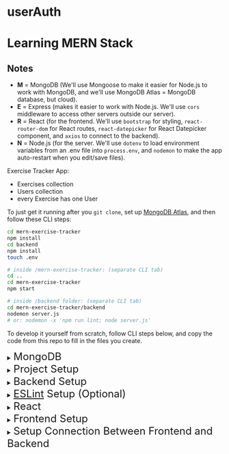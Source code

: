 # userAuth
# Learning MERN Stack


## Notes

- **M** = MongoDB (We'll use Mongoose to make it easier for Node.js to work with MongoDB, and we'll use MongoDB Atlas = MongoDB database, but cloud).
- **E** = Express (makes it easier to work with Node.js. We'll use `cors` middleware to access other servers outside our server).
- **R** = React (for the frontend. We'll use `bootstrap` for styling, `react-router-dom` for React routes, `react-datepicker` for React Datepicker component, and `axios` to connect to the backend).
- **N** = Node.js (for the server. We'll use `dotenv` to load environment variables from an .env file into `process.env`, and `nodemon` to make the app auto-restart when you edit/save files).

Exercise Tracker App:

- Exercises collection
- Users collection
- every Exercise has one User

To just get it running after you `git clone`, set up [MongoDB Atlas](https://github.com/hchiam/learning-mern-stack#mongodb-atlas), and then follow these CLI steps:

```bash
cd mern-exercise-tracker
npm install
cd backend
npm install
touch .env

# inside /mern-exercise-tracker: (separate CLI tab)
cd ..
cd mern-exercise-tracker
npm start

# inside /backend folder: (separate CLI tab)
cd mern-exercise-tracker/backend
nodemon server.js
# or: nodemon -x 'npm run lint; node server.js'
```

To develop it yourself from scratch, follow CLI steps below, and copy the code from this repo to fill in the files you create.

<details>
<summary><span style="font-size:x-large">MongoDB</span></summary>

### Terms

- Database = Database (in Tabular/Relational DBs)
- Collection = Table (in Tabular/Relational DBs)
- Document = Row (in Tabular/Relational DBs)
- Index = Index (in Tabular/Relational DBs)
- $lookup = Join (in Tabular/Relational DBs)
- Reference = Foreign Key (in Tabular/Relational DBs)

### MongoDB Documents

BSON (looks like JSON). "Documents" can be nested. Data can be placed "right next" to each other.

### MongoDB Atlas

<https://youtu.be/7CqJlxBYj-M?t=293>

Cluster = place to store data (in the cloud).

Hit the "Connect" button to see the security and connection steps.

Set up your `.env` file and paste in the URI that you get from following the instructions in the video above. It should look something like this:

```text
PORT=5000
ATLAS_URI=mongodb+srv://<dbUser>:<password>@cluster0-m5jph.gcp.mongodb.net/test?retryWrites=true&w=majority
```

You need to remember to paste in the `<dbUser>` and `<password>`. Do **NOT** share it publicly, and do **NOT** include the `.env` file in commits.

### MongoDB ObjectId

ObjectId is guaranteed unique across collections: timestamp + random value + count.

</details>

<details>
<summary><span style="font-size:x-large">Project Setup</span></summary>

```bash
node -v
npx create-react-app mern-exercise-tracker
```

</details>

<details>
<summary><span style="font-size:x-large">Backend Setup</span></summary>

```bash
cd mern-exercise-tracker
mkdir backend # in bigger projects: might have backend folder not inside frontend folder
cd backend
npm init
npm install express cors mongoose dotenv
npm install -g nodemon # you might have to do sudo
touch server.js # inside /backend
nodemon server.js
```

Leave `nodemon` running in that CLI tab. Open another CLI tab to run in parallel so you can create more files.

```bash
touch .env
mkdir models # inside /backend
touch models/exercise.model.js
touch models/user.model.js
mkdir routes # inside /backend
touch routes/exercises.js
touch routes/users.js
```

</details>

<details>
<summary><span style="font-size:x-large"><a href="https://github.com/hchiam/learning-eslint-google">ESLint</a> Setup (Optional)</span></summary>

```bash
cd mern-exercise-tracker/backend
npm install --save-dev eslint eslint-config-google # I like to use eslint
./node_modules/.bin/eslint --init
# To check syntax and find problems
# CommonJS (require/exports)
# React
# No TypeScript
# Browser, Node
# JavaScript config file
# Yes, install eslint-plugin-react@latest
nodemon -x 'npm run lint; node server.js' # inside /backend
```

</details>

<details>
<summary><span style="font-size:x-large">React</span></summary>

After `npx create-react-app mern-exercise-tracker` was run, you have the folders `/public` and `/src`:

- **`/public/index.html`** is the page. The auto-generated line `<div id="root"></div>` is where React will attach the React app.
- **`/src/index.js`** is the main JavaScript file. The auto-generated line `import App from './App';` is where it imports the React app, and `ReactDOM.render(<App />, document.getElementById('root'));` is where it actually tries to attach the React app to the `div` with `id="root"` in `/public/index.html`.
- **`/src/App.js`** is the React app.

### React Router DOM

`react-router-dom` makes it easier to route URLs to different React components.

Put everything that you want to use to Router on inside it:

```js
<Router>
  ...
</Router>
```

And put routes inside it:

```js
<Router>
  <div className="container">
    <Navbar />
    <br/>
    <Route path="/" exact component={ExercisesList} />
    <Route path="/edit/:id" component={EditExercise} />
    <Route path="/create" component={CreateExercise} />
    <Route path="/user" component={CreateUser} />
  </div>
</Router>
```

Each `Route` maps a URL `path` to a `component`. (Create these components later: `ExercisesList`, `EditExercise`, `CreateExercise`, `CreateUser`.)

The `<Link>` element from `react-router-dom` lets you link to other routes, like an `<a>` tag that links to a different URL).

### react-datepicker

`react-datepicker` gives you a date picker component for React.

### State = "Variables" in React

Example:

```js
export default class CreateExercise extends Component {
  constructor(props) {
    super(props); // always do this!

    this.onChangeUsername = this.onChangeUsername.bind(this);

    // initialize state ("variables" in React)
    this.state = {
      // set state corresponding to our MongoDB document:
      username: '',
      description: '',
      duration: 0,
      date: new Date(),
      users: [],
    };
  }

  onChangeUsername(e) { // event to be called by username text box function
    // use this.setState({...}); instead of this.state.username = "new username";
    this.setState({
      username: e.target.value, // update just the username in this.state
    });
  }

  ...

};
```

</details>

<details>
<summary><span style="font-size:x-large">Frontend Setup</span></summary>

In a separate CLI tab, run this to start the frontend:

```bash
cd mern-exercise-tracker # not in backend folder
npm start # should auto-open http://localhost:3000
```

^ Every time you save, the page should auto-update.

In yet another separate CLI tab, run more setup commands:

```bash
cd mern-exercise-tracker # not in backend folder
npm install bootstrap react-router-dom react-datepicker
mkdir src/components
touch src/components/navbar.component.js
touch src/components/exercises-list.component.js
touch src/components/edit-exercise.component.js
touch src/components/create-exercise.component.js
touch src/components/create-user.component.js
```

</details>

<details>
<summary><span style="font-size:x-large">Setup Connection Between Frontend and Backend</span></summary>

We'll use `axios` to do that.

```bash
# in /mern-exercise-tracker
npm install axios
```

Then in JS:

```js
import axios from 'axios';
...
// add an exercise to backend!
const backendEndpoint = 'http://localhost:5000/exercises/add';
axios.post(backendEndpoint, exercise) // exercise is in the JSON format expected
  .then((res) => console.log(res.data));
```

and:

```js
const backendEndpoint = 'http://localhost:5000/users';
axios.get(backendEndpoint) // get list of users from backend!
  .then((res) => {
    if (res.data.length > 0) {
      this.setState({
        users: res.data.map((user) => user.username),
        username: res.data[0],
      });
    }
  })
  .catch((err) => {
    console.log(err);
  });
```

</details>
